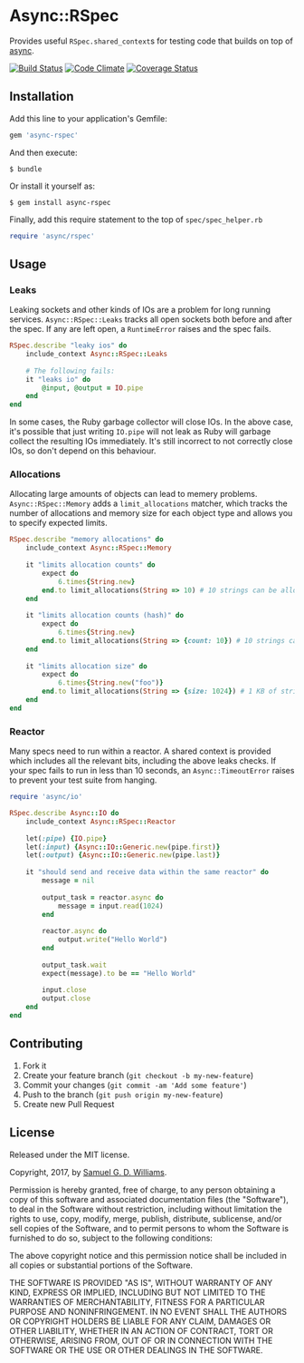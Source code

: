 # Async::RSpec

Provides useful `RSpec.shared_context`s for testing code that builds on top of [async].

[async]: https://github.com/socketry/async

[![Build Status](https://secure.travis-ci.org/socketry/async-rspec.svg)](http://travis-ci.org/socketry/async-rspec)
[![Code Climate](https://codeclimate.com/github/socketry/async-rspec.svg)](https://codeclimate.com/github/socketry/async-rspec)
[![Coverage Status](https://coveralls.io/repos/socketry/async-rspec/badge.svg)](https://coveralls.io/r/socketry/async-rspec)

## Installation

Add this line to your application's Gemfile:

```ruby
gem 'async-rspec'
```

And then execute:

	$ bundle

Or install it yourself as:

	$ gem install async-rspec
	
Finally, add this require statement to the top of `spec/spec_helper.rb`

```ruby
require 'async/rspec'
```

## Usage

### Leaks

Leaking sockets and other kinds of IOs are a problem for long running services. `Async::RSpec::Leaks` tracks all open sockets both before and after the spec. If any are left open, a `RuntimeError` raises and the spec fails.

```ruby
RSpec.describe "leaky ios" do
	include_context Async::RSpec::Leaks
	
	# The following fails:
	it "leaks io" do
		@input, @output = IO.pipe
	end
end
```

In some cases, the Ruby garbage collector will close IOs. In the above case, it's possible that just writing `IO.pipe` will not leak as Ruby will garbage collect the resulting IOs immediately. It's still incorrect to not correctly close IOs, so don't depend on this behaviour.

### Allocations

Allocating large amounts of objects can lead to memery problems. `Async::RSpec::Memory` adds a `limit_allocations` matcher, which tracks the number of allocations and memory size for each object type and allows you to specify expected limits.

```ruby
RSpec.describe "memory allocations" do
	include_context Async::RSpec::Memory
	
	it "limits allocation counts" do
		expect do
			6.times{String.new}
		end.to limit_allocations(String => 10) # 10 strings can be allocated
	end
	
	it "limits allocation counts (hash)" do
		expect do
			6.times{String.new}
		end.to limit_allocations(String => {count: 10}) # 10 strings can be allocated
	end
	
	it "limits allocation size" do
		expect do
			6.times{String.new("foo")}
		end.to limit_allocations(String => {size: 1024}) # 1 KB of strings can be allocated
	end
end
```

### Reactor

Many specs need to run within a reactor. A shared context is provided which includes all the relevant bits, including the above leaks checks. If your spec fails to run in less than 10 seconds, an `Async::TimeoutError` raises to prevent your test suite from hanging.

```ruby
require 'async/io'

RSpec.describe Async::IO do
	include_context Async::RSpec::Reactor
	
	let(:pipe) {IO.pipe}
	let(:input) {Async::IO::Generic.new(pipe.first)}
	let(:output) {Async::IO::Generic.new(pipe.last)}
	
	it "should send and receive data within the same reactor" do
		message = nil
		
		output_task = reactor.async do
			message = input.read(1024)
		end
		
		reactor.async do
			output.write("Hello World")
		end
		
		output_task.wait
		expect(message).to be == "Hello World"
		
		input.close
		output.close
	end
end
```

## Contributing

1. Fork it
2. Create your feature branch (`git checkout -b my-new-feature`)
3. Commit your changes (`git commit -am 'Add some feature'`)
4. Push to the branch (`git push origin my-new-feature`)
5. Create new Pull Request

## License

Released under the MIT license.

Copyright, 2017, by [Samuel G. D. Williams](http://www.codeotaku.com/samuel-williams).

Permission is hereby granted, free of charge, to any person obtaining a copy
of this software and associated documentation files (the "Software"), to deal
in the Software without restriction, including without limitation the rights
to use, copy, modify, merge, publish, distribute, sublicense, and/or sell
copies of the Software, and to permit persons to whom the Software is
furnished to do so, subject to the following conditions:

The above copyright notice and this permission notice shall be included in
all copies or substantial portions of the Software.

THE SOFTWARE IS PROVIDED "AS IS", WITHOUT WARRANTY OF ANY KIND, EXPRESS OR
IMPLIED, INCLUDING BUT NOT LIMITED TO THE WARRANTIES OF MERCHANTABILITY,
FITNESS FOR A PARTICULAR PURPOSE AND NONINFRINGEMENT. IN NO EVENT SHALL THE
AUTHORS OR COPYRIGHT HOLDERS BE LIABLE FOR ANY CLAIM, DAMAGES OR OTHER
LIABILITY, WHETHER IN AN ACTION OF CONTRACT, TORT OR OTHERWISE, ARISING FROM,
OUT OF OR IN CONNECTION WITH THE SOFTWARE OR THE USE OR OTHER DEALINGS IN
THE SOFTWARE.
